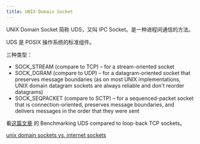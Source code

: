 ```yaml
---
title: UNIX Domain Socket
---
```



UNIX Domain Socket 简称 UDS，又叫 IPC Socket。是一种进程间通信的方法。

UDS 是 POSIX 操作系统的标准组件。

三种类型：

- SOCK_STREAM (compare to TCP) – for a stream-oriented socket
- SOCK_DGRAM (compare to UDP) – for a datagram-oriented socket that preserves message boundaries (as on most UNIX implementations, UNIX domain datagram sockets are always reliable and don't reorder datagrams)
- SOCK_SEQPACKET (compare to SCTP) – for a sequenced-packet socket that is connection-oriented, preserves message boundaries, and delivers messages in the order that they were sent


看[这篇文章](https://eli.thegreenplace.net/2019/unix-domain-sockets-in-go/) 的 Benchmarking UDS compared to loop-back TCP sockets。

[unix domain sockets vs. internet sockets](https://lists.freebsd.org/pipermail/freebsd-performance/2005-February/001143.html)
